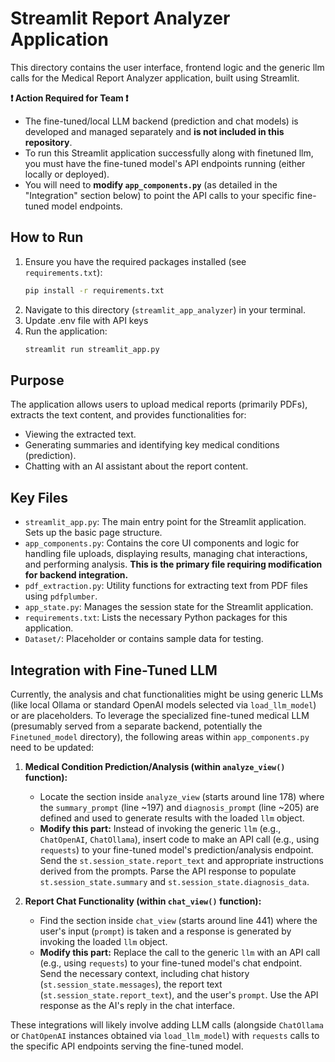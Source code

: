 # Streamlit Report Analyzer Application

This directory contains the user interface, frontend logic and the generic llm calls for the Medical Report Analyzer application, built using Streamlit.

**❗️ Action Required for Team ❗️**

*   The fine-tuned/local LLM backend (prediction and chat models) is developed and managed separately and **is not included in this repository**.
*   To run this Streamlit application successfully along with finetuned llm, you must have the fine-tuned model's API endpoints running (either locally or deployed).
*   You will need to **modify `app_components.py`** (as detailed in the "Integration" section below) to point the API calls to your specific fine-tuned model endpoints.

## How to Run

1.  Ensure you have the required packages installed (see `requirements.txt`):
    ```bash
    pip install -r requirements.txt 
    ```
2.  Navigate to this directory (`streamlit_app_analyzer`) in your terminal.
3.  Update .env file with API keys
4. Run the application:
    ```bash
    streamlit run streamlit_app.py
    ```

## Purpose

The application allows users to upload medical reports (primarily PDFs), extracts the text content, and provides functionalities for:
- Viewing the extracted text.
- Generating summaries and identifying key medical conditions (prediction).
- Chatting with an AI assistant about the report content.

## Key Files

- `streamlit_app.py`: The main entry point for the Streamlit application. Sets up the basic page structure.
- `app_components.py`: Contains the core UI components and logic for handling file uploads, displaying results, managing chat interactions, and performing analysis. **This is the primary file requiring modification for backend integration.**
- `pdf_extraction.py`: Utility functions for extracting text from PDF files using `pdfplumber`.
- `app_state.py`: Manages the session state for the Streamlit application.
- `requirements.txt`: Lists the necessary Python packages for this application.
- `Dataset/`: Placeholder or contains sample data for testing.

## Integration with Fine-Tuned LLM

Currently, the analysis and chat functionalities might be using generic LLMs (like local Ollama or standard OpenAI models selected via `load_llm_model`) or are placeholders. To leverage the specialized fine-tuned medical LLM (presumably served from a separate backend, potentially the `Finetuned_model` directory), the following areas within `app_components.py` need to be updated:

1.  **Medical Condition Prediction/Analysis (within `analyze_view()` function):**
    - Locate the section inside `analyze_view` (starts around line 178) where the `summary_prompt` (line ~197) and `diagnosis_prompt` (line ~205) are defined and used to generate results with the loaded `llm` object.
    - **Modify this part:** Instead of invoking the generic `llm` (e.g., `ChatOpenAI`, `ChatOllama`), insert code to make an API call (e.g., using `requests`) to your fine-tuned model's prediction/analysis endpoint. Send the `st.session_state.report_text` and appropriate instructions derived from the prompts. Parse the API response to populate `st.session_state.summary` and `st.session_state.diagnosis_data`.

2.  **Report Chat Functionality (within `chat_view()` function):**
    - Find the section inside `chat_view` (starts around line 441) where the user's input (`prompt`) is taken and a response is generated by invoking the loaded `llm` object.
    - **Modify this part:** Replace the call to the generic `llm` with an API call (e.g., using `requests`) to your fine-tuned model's chat endpoint. Send the necessary context, including chat history (`st.session_state.messages`), the report text (`st.session_state.report_text`), and the user's `prompt`. Use the API response as the AI's reply in the chat interface.

These integrations will likely involve adding LLM calls (alongside `ChatOllama` or `ChatOpenAI` instances obtained via `load_llm_model`) with `requests` calls to the specific API endpoints serving the fine-tuned model. 